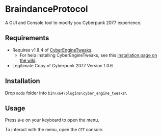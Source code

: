 # BraindanceProtocol

A GUI and Console tool to modify you Cyberpunk 2077 experience.

## Requirements

- Requires v1.8.4 of [CyberEngineTweaks](https://github.com/yamashi/CyberEngineTweaks/tree/v1.8.4).
  - For help installing CyberEngineTweaks, see this [Installation page on the wiki](https://wiki.cybermods.net/cyber-engine-tweaks/getting-started/installing).
- Legitimate Copy of Cyberpunk 2077 Version 1.0.6

## Installation

Drop `mods` folder into `bin\x64\plugins\cyber_engine_tweaks\`

## Usage

Press `B+D` on your keyboard to open the menu.

To interact with the menu, open the `CET` console.
